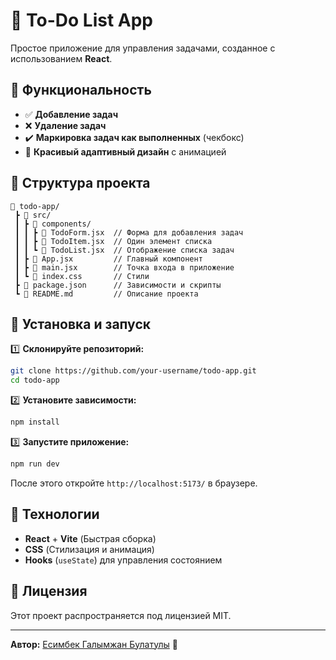 # 📝 To-Do List App

Простое приложение для управления задачами, созданное с использованием **React**.

## 🚀 Функциональность
- ✅ **Добавление задач**
- ❌ **Удаление задач**
- ✔️ **Маркировка задач как выполненных** (чекбокс)
- 🎨 **Красивый адаптивный дизайн** с анимацией

## 📂 Структура проекта
```
📂 todo-app/
 ┣ 📂 src/
 ┃ ┣ 📂 components/
 ┃ ┃ ┣ 📄 TodoForm.jsx  // Форма для добавления задач
 ┃ ┃ ┣ 📄 TodoItem.jsx  // Один элемент списка
 ┃ ┃ ┗ 📄 TodoList.jsx  // Отображение списка задач
 ┃ ┣ 📄 App.jsx         // Главный компонент
 ┃ ┣ 📄 main.jsx        // Точка входа в приложение
 ┃ ┗ 📄 index.css       // Стили
 ┣ 📄 package.json      // Зависимости и скрипты
 ┗ 📄 README.md         // Описание проекта
```

## 🔧 Установка и запуск

1️⃣ **Склонируйте репозиторий:**
```sh
git clone https://github.com/your-username/todo-app.git
cd todo-app
```

2️⃣ **Установите зависимости:**
```sh
npm install
```

3️⃣ **Запустите приложение:**
```sh
npm run dev
```

После этого откройте `http://localhost:5173/` в браузере.


## 📌 Технологии
- **React** + **Vite** (Быстрая сборка)
- **CSS** (Стилизация и анимация)
- **Hooks** (`useState`) для управления состоянием

## 📜 Лицензия
Этот проект распространяется под лицензией MIT.

---
**Автор:** [Есимбек Галымжан Булатулы](https://github.com/Abafarius) 🚀
